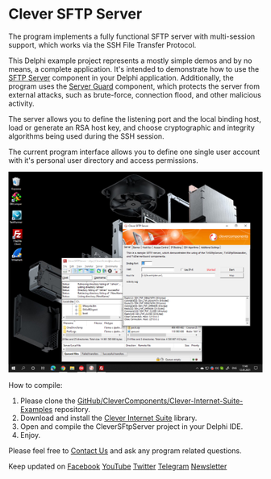 # Clever SFTP Server

The program implements a fully functional SFTP server with multi-session support, which works via the SSH File Transfer Protocol.   

This Delphi example project represents a mostly simple demos and by no means, a complete application. It's intended to demonstrate how to use the [SFTP Server](https://www.clevercomponents.com/products/inetsuite/sftpserver.asp) component in your Delphi application. Additionally, the program uses the [Server Guard](https://www.clevercomponents.com/products/inetsuite/serverguard.asp) component, which protects the server from external attacks, such as brute-force, connection flood, and other malicious activity.   

The server allows you to define the listening port and the local binding host, load or generate an RSA host key, and choose cryptographic and integrity algorithms being used during the SSH session.   

The current program interface allows you to define one single user account with it's personal user directory and access permissions.   

![Screenshot](sftpserverdemo.jpg)

How to compile:   
1. Please clone the [GitHub/CleverComponents/Clever-Internet-Suite-Examples](https://github.com/CleverComponents/Clever-Internet-Suite-Examples) repository.
2. Download and install the [Clever Internet Suite](https://www.clevercomponents.com/downloads/inetsuite/suitedownload.asp) library.
3. Open and compile the CleverSFtpServer project in your Delphi IDE.
4. Enjoy.

Please feel free to [Contact Us](https://www.clevercomponents.com/support/) and ask any program related questions.   

Keep updated on [Facebook](http://www.facebook.com/clevercomponents)   [YouTube](https://www.youtube.com/channel/UC9Si4WNQVSeXQMjdEJ8j1fg)   [Twitter](https://twitter.com/CleverComponent)   [Telegram](https://t.me/clevercomponents)   [Newsletter](https://www.clevercomponents.com/home/maillist.asp)   
